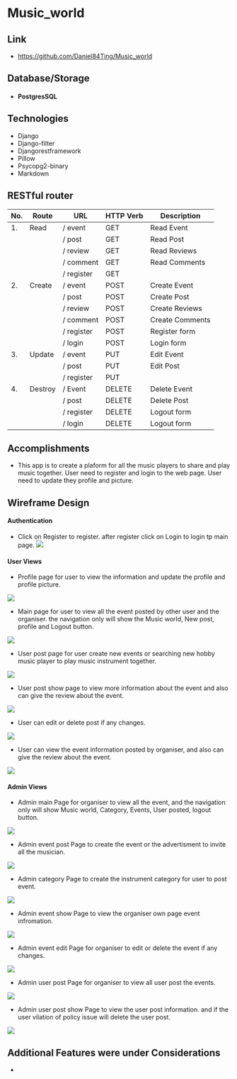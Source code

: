 # Music_world

## Link
- https://github.com/Daniel84Ting/Music_world

## Database/Storage

- #### PostgresSQL


## Technologies

- Django
- Django-filter
- Djangorestframework
- Pillow 
- Psycopg2-binary
- Markdown
 


## RESTful router

| **No.** | **Route** | **URL**    | **HTTP Verb** | **Description** |
| ------- | --------- | ---------- | ------------- | --------------- |
| 1.      | Read      | / event    | GET           | Read Event      |
|         |           | / post     | GET           | Read Post       |
|         |           | / review   | GET           | Read Reviews    |
|         |           | / comment  | GET           | Read Comments   |
|         |           | / register | GET           |                 |
| 2.      | Create    | / event    | POST          | Create Event    |
|         |           | / post     | POST          | Create Post     |
|         |           | / review   | POST          | Create Reviews  |
|         |           | / comment  | POST          | Create Comments |
|         |           | / register | POST          | Register form   |
|         |           | / login    | POST          | Login form      |
| 3.      | Update    | / event    | PUT           | Edit Event      |
|         |           | / post     | PUT           | Edit Post       |
|         |           | / register | PUT           |                 |
| 4.      | Destroy   | / Event    | DELETE        | Delete Event    |
|         |           | / post     | DELETE        | Delete Post     |
|         |           | / register | DELETE        | Logout form     |
|         |           | / login    | DELETE        | Logout form     |


## Accomplishments

- This app is to create a plaform for all the music players to share and play music together. User need to register and login to the web page. User need to update they profile and picture.


## Wireframe Design

#### Authentication

- Click on Register to register. after register click on Login to login tp main page.
![](Wireframe/register_login_page.jpg)

#### User Views

- Profile page for user to view the information and update the profile and profile picture.

![](Wireframe/profile_page.jpg)

- Main page for user to view all the event posted by other user and the organiser. the navigation only will show the Music world, New post, profile and Logout button.

![](Wireframe/user_main_page.jpg)

- User post page for user create new events or searching new hobby music player to play music instrument together.

![](Wireframe/user_post_page.jpg)

- User post show page to view more information about the event and also can give the review about the event.

![](Wireframe/user_post_show_page.jpg)

- User can edit or delete post if any changes.

![](Wireframe/user_post_edit_page.jpg)

- User can view the event information posted by organiser, and also can give the review about the event.

![](Wireframe/user_site_event_page.jpg)


#### Admin Views

- Admin main Page for organiser to view all the event, and the navigation only will show Music world, Category, Events, User posted, logout button.

![](Wireframe/admin_main_page.jpg)

- Admin event post Page to create the event or the advertisment to invite all the musician.

![](Wireframe/admin_event_post_page.jpg)

- Admin category Page to create the instrument category for user to post event. 

![](Wireframe/admin_category_page.jpg)

- Admin event show Page to view the organiser own page event infromation.

![](Wireframe/admin_event_show_page.jpg)

- Admin event edit Page for organiser to edit or delete the event if any changes.

![](Wireframe/admin_event_edit_page.jpg)

- Admin user post Page for organiser to view all user post the events.

![](Wireframe/admin_user_post_page.jpg)

- Admin user post show Page to view the user post information. and if the user vilation of policy issue will delete the user post.

![](Wireframe/admin_user_post_show_page.jpg)

## Additional Features were under Considerations

- 
